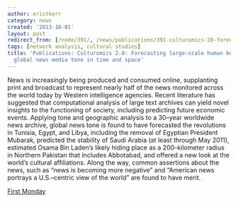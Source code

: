 ```yaml
---
author: erictkerr
category: news
created: '2013-10-01'
layout: post
redirect_from: [/node/391/, /news/publications/391-culturomics-20-forecasting-large-scale-human-behavior-using-global-news-media/]
tags: [network analysis, cultural studies]
title: 'Publications: Culturomics 2.0: Forecasting large-scale human behavior using
  global news media tone in time and space'
---
```

News is increasingly being produced and consumed online, supplanting print and
broadcast to represent nearly half of the news monitored across the world
today by Western intelligence agencies. Recent literature has suggested that
computational analysis of large text archives can yield novel insights to the
functioning of society, including predicting future economic events. Applying
tone and geographic analysis to a 30–year worldwide news archive, global news
tone is found to have forecasted the revolutions in Tunisia, Egypt, and Libya,
including the removal of Egyptian President Mubarak, predicted the stability
of Saudi Arabia (at least through May 2011), estimated Osama Bin Laden’s
likely hiding place as a 200–kilometer radius in Northern Pakistan that
includes Abbotabad, and offered a new look at the world’s cultural
affiliations. Along the way, common assertions about the news, such as “news
is becoming more negative” and “American news portrays a U.S.–centric view of
the world” are found to have merit.

[First Monday](http://firstmonday.org/ojs/index.php/fm/article/view/3663/3040)

